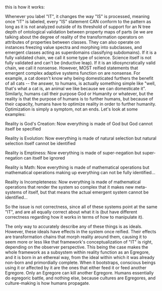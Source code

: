 this is how it works:

Whenever you label "IT", it changes the way "IS" is processed, meaning once "IT" is labeled, every "IS" statement CAN conform to the pattern as long as it is not analyzed outside of its threshold of support for an N tree depth of ontological validation between  property maps of parts (ie we are talking about the degree of reality of the transformation operators on attributes of properties between classes. They can also operate on instances freezing value spectra and morphing into subclasses, and emergent classes acting as superdomains classifying subdomains). If it is a fully validated chain, we call it some type of science. Science itself is not fully validated and can't be (inductive leap). If it is an idiosyncratically valid chain, we call it nonsense. However, MOST reified statements that emergent complex adaptive systems function on are nonsense. For example, a cat doesn't know why being domesticated furthers the benefit of all cats -- the answer, to humans, is actually something simple like "well, that's what a cat is, an animal we like because we can domesticate it". Similarly, humans call their purpose God or Humanity or whatever, but the reality is that the purpose of humans is to further humans, but because of their capacity, humans have to optimize reality in order to further humanity. Optimization is simply a symptom, not an ends. Let's look at some examples:

Reality is God's Creation: Now everything is made of God but God cannot itself be specified

Reality is Evolution: Now everything is made of natural selection but natural selection itself cannot be identified

Reality is Emptiness: Now everything is made of super-negation but super-negation can itself be ignored

Reality is Math: Now everything is made of mathematical operations but mathematical operations making up everything can not be fully identified...

Reality is Incompleteness: Now everything is made of mathematical operations that render the system so complex that it makes new meta-systems of itself, but that means the actual emergent system cannot be identified...

So the issue is not correctness, since all of these systems point at the same "IT", and are all equally correct about what it is (but have different correctness regarding how it works in terms of how to manipulate it). 

The only way to accurately describe any of these things is as ideals. However, these ideals have effects in the system once reified. Their effects are transformation chains that morph reality around them, causing it to seem more or less like that framework's conceptualization of "IT" is right, depending on the observer perspective. This being the case makes the whole framework as a subsystem within reality function as an Egregore, and it is born in an ethereal way, from the ideal within which it was already non-born and primordially complete. When it bootstraps, conscious beings using it or affected by it are the ones that either feed it or feed another Egregore. Only an Egregore can kill another Egregore. Humans essentially do egregoric battle, and nothing else, because cultures are Egregores, and culture-making is how humans propagate.
